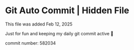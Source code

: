 # Git Auto Commit | Hidden File

This file was added Feb 12, 2025

Just for fun and keeping my daily git commit active 🤪

commit number: 582034
